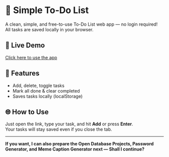# 📝 Simple To-Do List

A clean, simple, and free-to-use To-Do List web app — no login required!  
All tasks are saved locally in your browser.

## 🚀 Live Demo
[Click here to use the app](https://your-username.github.io/simple-todo-list)

## 📄 Features
- Add, delete, toggle tasks
- Mark all done & clear completed
- Saves tasks locally (localStorage)

## 🌐 How to Use
Just open the link, type your task, and hit **Add** or press **Enter**.  
Your tasks will stay saved even if you close the tab.

---

**If you want, I can also prepare the Open Database Projects, Password Generator, and Meme Caption Generator next — Shall I continue?**
